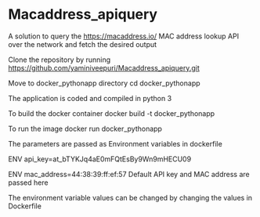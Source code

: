 # Macaddress_apiquery
A solution to query the https://macaddress.io/ MAC address lookup API over the network and fetch the desired output

Clone the repository by running
https://github.com/yaminiveepuri/Macaddress_apiquery.git

Move to docker_pythonapp directory
cd docker_pythonapp

The application is coded and compiled in python 3

To build the docker container
  docker build -t docker_pythonapp
  
To run the image
  docker run docker_pythonapp
  
The parameters are passed as Environment variables in dockerfile

  ENV api_key=at_bTYKJq4aE0mFQtEsBy9Wn9mHECU09 
  
  ENV mac_address=44:38:39:ff:ef:57
 Default API key and MAC address are passed here
 
 The environment variable values can be changed by changing the values in Dockerfile
 

